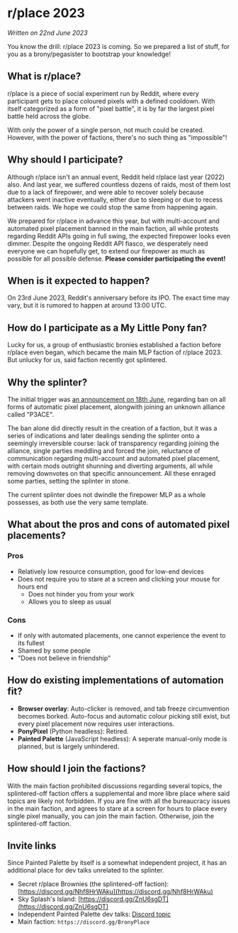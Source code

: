 # r/place 2023
_Written on 22nd June 2023_

You know the drill: r/place 2023 is coming. So we prepared a list of stuff, for you as a brony/pegasister to bootstrap your knowledge!

## What is r/place?
r/place is a piece of social experiment run by Reddit, where every participant gets to place coloured pixels with a defined cooldown. With itself categorized as a form of "pixel battle", it is by far the largest pixel battle held across the globe.

With only the power of a single person, not much could be created. However, with the power of factions, there's no such thing as "impossible"!

## Why should I participate?
Although r/place isn't an annual event, Reddit held r/place last year (2022) also. And last year, we suffered countless dozens of raids, most of them lost due to a lack of firepower, and were able to recover solely because attackers went inactive eventually, either due to sleeping or due to recess between raids. We hope we could stop the same from happening again.

We prepared for r/place in advance this year, but with multi-account and automated pixel placement banned in the main faction, all while protests regarding Reddit APIs going in full swing, the expected firepower looks even dimmer. Despite the ongoing Reddit API fiasco, we desperately need everyone we can hopefully get, to extend our firepower as much as possible for all possible defense. **Please consider participating the event!**

## When is it expected to happen?
On 23rd June 2023, Reddit's anniversary before its IPO. The exact time may vary, but it is rumored to happen at around 13:00 UTC.

## How do I participate as a My Little Pony fan?
Lucky for us, a group of enthusiastic bronies established a faction before r/place even began, which became the main MLP faction of r/place 2023. But unlucky for us, said faction recently got splintered.

## Why the splinter?
The initial trigger was [an announcement on 18th June](https://discord.com/channels/1086048263620276254/1086405457104601218/1120028312488648724), regarding ban on all forms of automatic pixel placement, alongwith joining an unknown alliance called "P3ACE".

The ban alone did directly result in the creation of a faction, but it was a series of indications and later dealings sending the splinter onto a seemingly irreversible course: lack of transparency regarding joining the alliance, single parties meddling and forced the join, reluctance of communication regarding multi-account and automated pixel placement, with certain mods outright shunning and diverting arguments, all while removing downvotes on that specific announcement. All these enraged some parties, setting the splinter in stone.

The current splinter does not dwindle the firepower MLP as a whole possesses, as both use the very same template.

## What about the pros and cons of automated pixel placements?
### Pros
* Relatively low resource consumption, good for low-end devices
* Does not require you to stare at a screen and clicking your mouse for hours end
  * Does not hinder you from your work
  * Allows you to sleep as usual

### Cons
* If only with automated placements, one cannot experience the event to its fullest
* Shamed by some people
* "Does not believe in friendship"

## How do existing implementations of automation fit?
* **Browser overlay**: Auto-clicker is removed, and tab freeze circumvention becomes borked. Auto-focus and automatic colour picking still exist, but every pixel placement now requires user interactions.
* **PonyPixel** (Python headless): Retired.
* **Painted Palette** (JavaScript headless): A seperate manual-only mode is planned, but is largely unhindered.

## How should I join the factions?
With the main faction prohibited discussions regarding several topics, the splintered-off faction offers a supplemental and more libre place where said topics are likely not forbidden. If you are fine with all the bureaucracy issues in the main faction, and agrees to stare at a screen for hours to place every single pixel manually, you can join the main faction. Otherwise, join the splintered-off faction.

## Invite links
Since Painted Palette by itself is a somewhat independent project, it has an additional place for dev talks unrelated to the splinter.

* Secret r/place Brownies (the splintered-off faction): [https://discord.gg/Nhf8HrWAku](https://discord.gg/Nhf8HrWAku)
* Sky Splash's Island: [https://discord.gg/ZnU6sgDT](https://discord.gg/ZnU6sgDT)
* Independent Painted Palette dev talks: [Discord topic](https://discord.com/channels/610559048387133515/1118853359668035605)
* Main faction: `https://discord.gg/BronyPlace`
